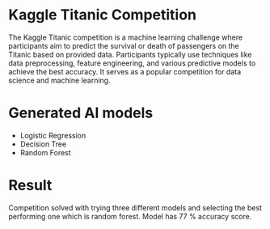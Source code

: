 # Kaggle Titanic Competition

The Kaggle Titanic competition is a machine learning challenge where participants aim to predict the survival or death of passengers on the Titanic based on provided data. Participants typically use techniques like data preprocessing, feature engineering, and various predictive models to achieve the best accuracy. It serves as a popular competition for data science and machine learning.

# Generated AI models

- Logistic Regression
- Decision Tree
- Random Forest

# Result

Competition solved with trying three different models and selecting the best performing one which is random forest.
Model has 77 % accuracy score.
